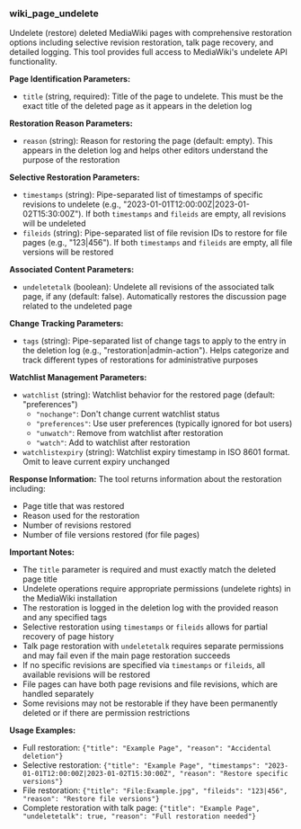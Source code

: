 ### wiki_page_undelete

Undelete (restore) deleted MediaWiki pages with comprehensive restoration options including selective revision restoration, talk page recovery, and detailed logging. This tool provides full access to MediaWiki's undelete API functionality.

**Page Identification Parameters:**
- `title` (string, required): Title of the page to undelete. This must be the exact title of the deleted page as it appears in the deletion log

**Restoration Reason Parameters:**
- `reason` (string): Reason for restoring the page (default: empty). This appears in the deletion log and helps other editors understand the purpose of the restoration

**Selective Restoration Parameters:**
- `timestamps` (string): Pipe-separated list of timestamps of specific revisions to undelete (e.g., "2023-01-01T12:00:00Z|2023-01-02T15:30:00Z"). If both `timestamps` and `fileids` are empty, all revisions will be undeleted
- `fileids` (string): Pipe-separated list of file revision IDs to restore for file pages (e.g., "123|456"). If both `timestamps` and `fileids` are empty, all file versions will be restored

**Associated Content Parameters:**
- `undeletetalk` (boolean): Undelete all revisions of the associated talk page, if any (default: false). Automatically restores the discussion page related to the undeleted page

**Change Tracking Parameters:**
- `tags` (string): Pipe-separated list of change tags to apply to the entry in the deletion log (e.g., "restoration|admin-action"). Helps categorize and track different types of restorations for administrative purposes

**Watchlist Management Parameters:**
- `watchlist` (string): Watchlist behavior for the restored page (default: "preferences")
  - `"nochange"`: Don't change current watchlist status
  - `"preferences"`: Use user preferences (typically ignored for bot users)
  - `"unwatch"`: Remove from watchlist after restoration
  - `"watch"`: Add to watchlist after restoration
- `watchlistexpiry` (string): Watchlist expiry timestamp in ISO 8601 format. Omit to leave current expiry unchanged

**Response Information:**
The tool returns information about the restoration including:
- Page title that was restored
- Reason used for the restoration
- Number of revisions restored
- Number of file versions restored (for file pages)

**Important Notes:**
- The `title` parameter is required and must exactly match the deleted page title
- Undelete operations require appropriate permissions (undelete rights) in the MediaWiki installation
- The restoration is logged in the deletion log with the provided reason and any specified tags
- Selective restoration using `timestamps` or `fileids` allows for partial recovery of page history
- Talk page restoration with `undeletetalk` requires separate permissions and may fail even if the main page restoration succeeds
- If no specific revisions are specified via `timestamps` or `fileids`, all available revisions will be restored
- File pages can have both page revisions and file revisions, which are handled separately
- Some revisions may not be restorable if they have been permanently deleted or if there are permission restrictions

**Usage Examples:**
- Full restoration: `{"title": "Example Page", "reason": "Accidental deletion"}`
- Selective restoration: `{"title": "Example Page", "timestamps": "2023-01-01T12:00:00Z|2023-01-02T15:30:00Z", "reason": "Restore specific versions"}`
- File restoration: `{"title": "File:Example.jpg", "fileids": "123|456", "reason": "Restore file versions"}`
- Complete restoration with talk page: `{"title": "Example Page", "undeletetalk": true, "reason": "Full restoration needed"}`
